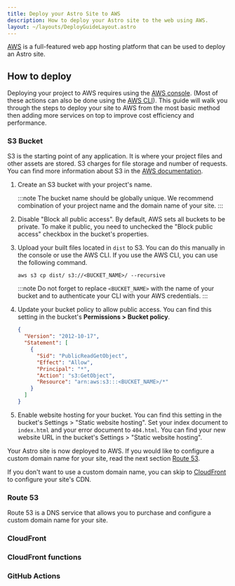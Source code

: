 ```yaml
---
title: Deploy your Astro Site to AWS
description: How to deploy your Astro site to the web using AWS.
layout: ~/layouts/DeployGuideLayout.astro
---
```


[AWS](https://cloud.google.com/) is a full-featured web app hosting platform that can be used to deploy an Astro site.

## How to deploy

Deploying your project to AWS requires using the [AWS console](https://aws.amazon.com/console/). (Most of these actions can also be done using the [AWS CLI](https://aws.amazon.com/cli/)). This guide will walk you through the steps to deploy your site to AWS from the most basic method then adding more services on top to improve cost efficiency and performance.

### S3 Bucket

S3 is the starting point of any application. It is where your project files and other assets are stored. S3 charges for file storage and number of requests. You can find more information about S3 in the [AWS documentation](https://aws.amazon.com/s3/).

1. Create an S3 bucket with your project's name.

    :::note
    The bucket name should be globally unique. We recommend combination of your project name and the domain name of your site.
    :::

2. Disable "Block all public access". By default, AWS sets all buckets to be private. To make it public, you need to unchecked the "Block public access" checkbox in the bucket's properties.

3. Upload your built files located in `dist` to S3. You can do this manually in the console or use the AWS CLI. If you use the AWS CLI, you can use the following command. 

    ```
    aws s3 cp dist/ s3://<BUCKET_NAME>/ --recursive
    ```

    :::note
    Do not forget to replace `<BUCKET_NAME>` with the name of your bucket and to authenticate your CLI with your AWS credentials.
    :::

4. Update your bucket policy to allow public access. You can find this setting in the bucket's **Permissions > Bucket policy**.

    ```json
    {
      "Version": "2012-10-17",
      "Statement": [
        {
          "Sid": "PublicReadGetObject",
          "Effect": "Allow",
          "Principal": "*",
          "Action": "s3:GetObject",
          "Resource": "arn:aws:s3:::<BUCKET_NAME>/*"
        }
      ]
    }
    ```

5. Enable website hosting for your bucket. You can find this setting in the bucket's Settings > "Static website hosting". Set your index document to `index.html` and your error document to `404.html`. You can find your new website URL in the bucket's Settings > "Static website hosting".

Your Astro site is now deployed to AWS. If you would like to configure a custom domain name for your site, read the next section [Route 53](#route-53). 

If you don't want to use a custom domain name, you can skip to [CloudFront](#cloudfront) to configure your site's CDN.

### Route 53

Route 53 is a DNS service that allows you to purchase and configure a custom domain name for your site.



### CloudFront

<!-- to do -->

### CloudFront functions

<!-- to do -->

### GitHub Actions

<!-- to do -->
